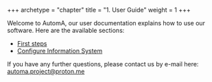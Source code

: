 +++
archetype = "chapter"
title = "1. User Guide"
weight = 1
+++

Welcome to AutomA, our user documentation explains how to use our software. Here are the available sections:
- [First steps](/user_guide/getting_started/index.html)
- [Configure Information System](/user_guide/configure_information_system/index.html)

If you have any further questions, please contact us by e-mail here: [automa.project@proton.me](mailto:automa.project@proton.me)